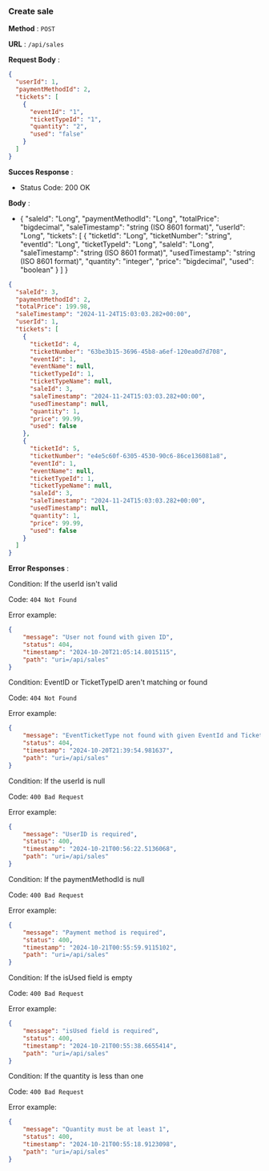 ### Create sale
**Method** : `POST`

**URL** : `/api/sales`

**Request Body** :
```json
{
  "userId": 1,
  "paymentMethodId": 2,
  "tickets": [
    {
      "eventId": "1",
      "ticketTypeId": "1",
      "quantity": "2",
      "used": "false"
    }
  ]
}
```

**Succes Response** :

- Status Code: 200 OK

**Body** : 

- {
  "saleId": "Long",
  "paymentMethodId": "Long",
  "totalPrice": "bigdecimal",
  "saleTimestamp": "string (ISO 8601 format)",
  "userId": "Long",
  "tickets": [
    {
      "ticketId": "Long",
      "ticketNumber": "string",
      "eventId": "Long",
      "ticketTypeId": "Long",
      "saleId": "Long",
      "saleTimestamp": "string (ISO 8601 format)",
      "usedTimestamp": "string (ISO 8601 format)",
      "quantity": "integer",
      "price": "bigdecimal",
      "used": "boolean"
    }
  ]
}



```json
{
  "saleId": 3,
  "paymentMethodId": 2,
  "totalPrice": 199.98,
  "saleTimestamp": "2024-11-24T15:03:03.282+00:00",
  "userId": 1,
  "tickets": [
    {
      "ticketId": 4,
      "ticketNumber": "63be3b15-3696-45b8-a6ef-120ea0d7d708",
      "eventId": 1,
      "eventName": null,
      "ticketTypeId": 1,
      "ticketTypeName": null,
      "saleId": 3,
      "saleTimestamp": "2024-11-24T15:03:03.282+00:00",
      "usedTimestamp": null,
      "quantity": 1,
      "price": 99.99,
      "used": false
    },
    {
      "ticketId": 5,
      "ticketNumber": "e4e5c60f-6305-4530-90c6-86ce136081a8",
      "eventId": 1,
      "eventName": null,
      "ticketTypeId": 1,
      "ticketTypeName": null,
      "saleId": 3,
      "saleTimestamp": "2024-11-24T15:03:03.282+00:00",
      "usedTimestamp": null,
      "quantity": 1,
      "price": 99.99,
      "used": false
    }
  ]
}

```

**Error Responses** :

Condition: If the userId isn't valid

Code: ```404 Not Found``` 

Error example:
```json
{
    "message": "User not found with given ID",
    "status": 404,
    "timestamp": "2024-10-20T21:05:14.8015115",
    "path": "uri=/api/sales"
}
```

Condition: EventID or TicketTypeID aren't matching or found

Code: ```404 Not Found``` 

Error example:
```json
{
    "message": "EventTicketType not found with given EventId and TicketTypeId",
    "status": 404,
    "timestamp": "2024-10-20T21:39:54.981637",
    "path": "uri=/api/sales"
}
```

Condition: If the userId is null

Code: ```400 Bad Request``` 

Error example:
```json
{
    "message": "UserID is required",
    "status": 400,
    "timestamp": "2024-10-21T00:56:22.5136068",
    "path": "uri=/api/sales"
}
```

Condition: If the paymentMethodId is null

Code: ```400 Bad Request``` 

Error example:
```json
{
    "message": "Payment method is required",
    "status": 400,
    "timestamp": "2024-10-21T00:55:59.9115102",
    "path": "uri=/api/sales"
}
```

Condition: If the isUsed field is empty

Code: ```400 Bad Request``` 

Error example:
```json
{
    "message": "isUsed field is required",
    "status": 400,
    "timestamp": "2024-10-21T00:55:38.6655414",
    "path": "uri=/api/sales"
}
```

Condition: If the quantity is less than one

Code: ```400 Bad Request``` 

Error example:
```json
{
    "message": "Quantity must be at least 1",
    "status": 400,
    "timestamp": "2024-10-21T00:55:18.9123098",
    "path": "uri=/api/sales"
}
```